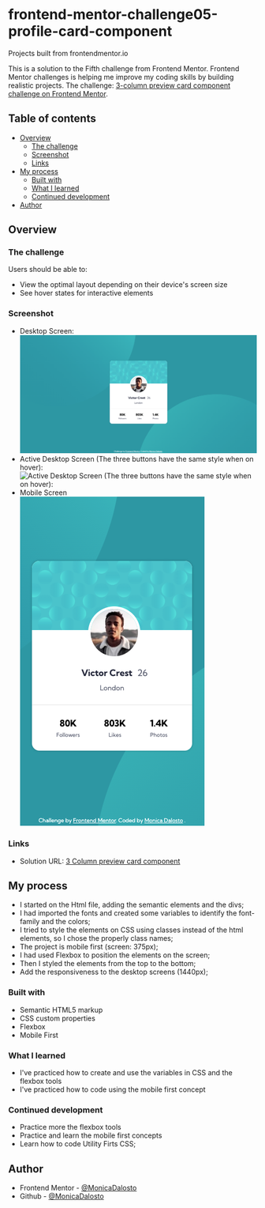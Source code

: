 # frontend-mentor-challenge05-profile-card-component
 Projects built from frontendmentor.io


This is a solution to the Fifth challenge from Frontend Mentor. Frontend Mentor challenges is helping me  improve my coding skills by building realistic projects. 
The challenge: [3-column preview card component challenge on Frontend Mentor](https://www.frontendmentor.io/challenges/3column-preview-card-component-pH92eAR2-). 

## Table of contents

- [Overview](#overview)
  - [The challenge](#the-challenge)
  - [Screenshot](#screenshot)
  - [Links](#links)
- [My process](#my-process)
  - [Built with](#built-with)
  - [What I learned](#what-i-learned)
  - [Continued development](#continued-development)
- [Author](#author)

## Overview

### The challenge

Users should be able to:

- View the optimal layout depending on their device's screen size
- See hover states for interactive elements

### Screenshot
- Desktop Screen: <br>
![Desktop Screen](./screenshot/desktop-screen.png)
- Active Desktop Screen (The three buttons have the same style when on hover): <br>
![Active Desktop Screen (The three buttons have the same style when on hover):](./screenshot/active-desktop-screen.png)
- Mobile Screen <br>
![Mobile Screen](./screenshot/mobile-screen.png)

### Links

- Solution URL: [3 Column preview card component](https://github.com/MonicaDalosto/frontend-mentor-challenge05-3column-preview-card-component)

## My process

- I started on the Html file, adding the semantic elements and the divs;
- I had imported the fonts and created some variables to identify the font-family and the colors;
- I tried to style the elements on CSS using classes instead of the html elements, so I chose the properly class names;
- The project is mobile first (screen: 375px);
- I had used Flexbox to position the elements on the screen;
- Then I styled the elements from the top to the bottom;
- Add the responsiveness to the desktop screens (1440px);

### Built with

- Semantic HTML5 markup
- CSS custom properties
- Flexbox
- Mobile First

### What I learned

- I've practiced how to create and use the variables in CSS and the flexbox tools
- I've practiced how to code using the mobile first concept

### Continued development

- Practice more the flexbox tools
- Practice and learn the mobile first concepts
- Learn how to code Utility Firts CSS;

## Author

- Frontend Mentor - [@MonicaDalosto](https://www.frontendmentor.io/profile/MonicaDalosto)
- Github - [@MonicaDalosto](https://github.com/MonicaDalosto)


